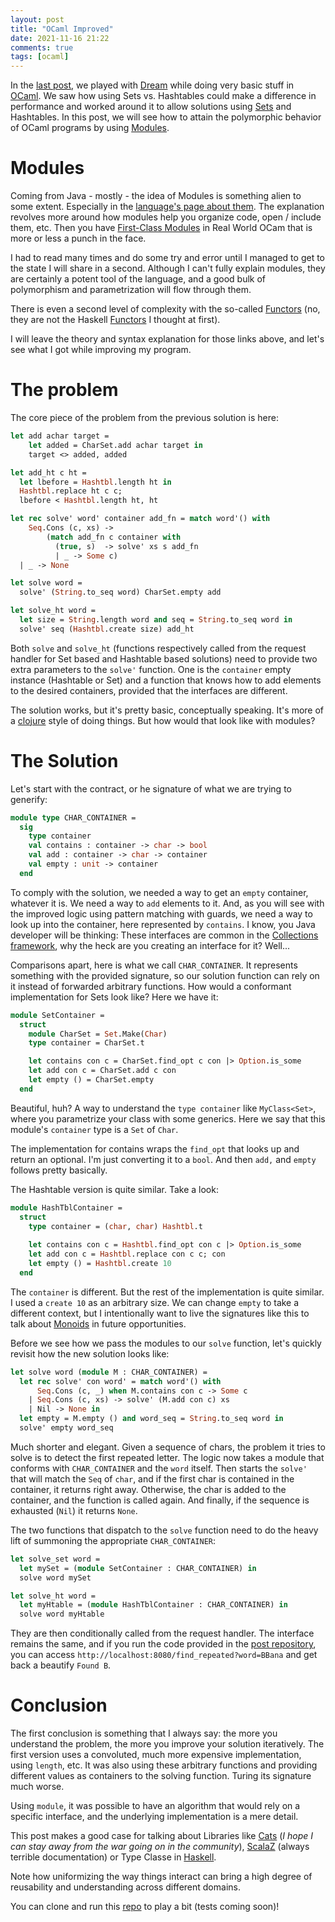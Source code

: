 ```yaml
---
layout: post
title: "OCaml Improved"
date: 2021-11-16 21:22
comments: true
tags: [ocaml]
---
```


In the [last post](./2021-11-14-ocaml-dream.md), we played with [Dream](https://aantron.github.io/dream) while doing very basic stuff in [OCaml](https://ocaml.org/). We saw how using Sets vs. Hashtables could make a difference in performance and worked around it to allow solutions using [Sets](https://ocaml.org/api/Set.html) and Hashtables. In this post, we will see how to attain the polymorphic behavior of OCaml programs by using [Modules](https://ocaml.org/learn/tutorials/modules.html).

<!--more-->

# Modules

Coming from Java - mostly - the idea of Modules is something alien to some extent. Especially in the [language's page about them](https://ocaml.org/learn/tutorials/modules.html). The explanation revolves more around how modules help you organize code, open / include them, etc. Then you have [First-Class Modules](https://dev.realworldocaml.org/first-class-modules.html) in Real World OCam that is more or less a punch in the face.

I had to read many times and do some try and error until I managed to get to the state I will share in a second. Although I can't fully explain modules, they are certainly a potent tool of the language, and a good bulk of polymorphism and parametrization will flow through them.

There is even a second level of complexity with the so-called [Functors](https://dev.realworldocaml.org/functors.html) (no, they are not the Haskell [Functors](https://mmhaskell.com/monads/functors) I thought at first).

I will leave the theory and syntax explanation for those links above, and let's see what I got while improving my program.

# The problem

The core piece of the problem from the previous solution is here:

```ocaml
let add achar target =
    let added = CharSet.add achar target in
    target <> added, added

let add_ht c ht = 
  let lbefore = Hashtbl.length ht in
  Hashtbl.replace ht c c;
  lbefore < Hashtbl.length ht, ht

let rec solve' word' container add_fn = match word'() with
    Seq.Cons (c, xs) -> 
        (match add_fn c container with
          (true, s)  -> solve' xs s add_fn
          | _ -> Some c)
  | _ -> None

let solve word =
  solve' (String.to_seq word) CharSet.empty add

let solve_ht word =
  let size = String.length word and seq = String.to_seq word in
  solve' seq (Hashtbl.create size) add_ht
```

Both `solve` and `solve_ht` (functions respectively called from the request handler for Set based and Hashtable based solutions) need to provide two extra parameters to the `solve'` function. One is the `container` empty instance (Hashtable or Set) and a function that knows how to add elements to the desired containers, provided that the interfaces are different.

The solution works, but it's pretty basic, conceptually speaking. It's more of a [clojure](https://clojure.org/) style of doing things. But how would that look like with modules?

# The Solution

Let's start with the contract, or he signature of what we are trying to generify:

```ocaml
module type CHAR_CONTAINER =
  sig
    type container
    val contains : container -> char -> bool
    val add : container -> char -> container
    val empty : unit -> container
  end
```

To comply with the solution, we needed a way to get an `empty` container, whatever it is. We need a way to `add` elements to it. And, as you will see with the improved logic using pattern matching with guards, we need a way to look up into the container, here represented by `contains`. I know, you Java developer will be thinking: These interfaces are common in the [Collections framework](https://docs.oracle.com/en/java/javase/17/docs/api/java.base/java/util/Collection.html), why the heck are you creating an interface for it? Well...

Comparisons apart, here is what we call `CHAR_CONTAINER`. It represents something with the provided signature, so our solution function can rely on it instead of forwarded arbitrary functions. How would a conformant implementation for Sets look like? Here we have it:

```ocaml
module SetContainer = 
  struct
    module CharSet = Set.Make(Char)
    type container = CharSet.t

    let contains con c = CharSet.find_opt c con |> Option.is_some
    let add con c = CharSet.add c con
    let empty () = CharSet.empty
  end
```

Beautiful, huh? A way to understand the `type container` like `MyClass<Set>`, where you parametrize your class with some generics. Here we say that this module's `container` type is a `Set` of `Char`.

The implementation for contains wraps the `find_opt` that looks up and return an optional. I'm just converting it to a `bool`. And then `add,` and `empty` follows pretty basically.

The Hashtable version is quite similar. Take a look:

```ocaml
module HashTblContainer = 
  struct
    type container = (char, char) Hashtbl.t
  
    let contains con c = Hashtbl.find_opt con c |> Option.is_some
    let add con c = Hashtbl.replace con c c; con
    let empty () = Hashtbl.create 10
  end
```

The `container` is different. But the rest of the implementation is quite similar. I used a `create 10` as an arbitrary size. We can change `empty` to take a different context, but I intentionally want to live the signatures like this to talk about [Monoids](https://typelevel.org/cats/typeclasses/monoid.html) in future opportunities.

Before we see how we pass the modules to our `solve` function, let's quickly revisit how the new solution looks like:

```ocaml
let solve word (module M : CHAR_CONTAINER) =
  let rec solve' con word' = match word'() with
      Seq.Cons (c, _) when M.contains con c -> Some c
    | Seq.Cons (c, xs) -> solve' (M.add con c) xs
    | Nil -> None in
  let empty = M.empty () and word_seq = String.to_seq word in
  solve' empty word_seq
```

Much shorter and elegant. Given a sequence of chars, the problem it tries to solve is to detect the first repeated letter. The logic now takes a module that conforms with `CHAR_CONTAINER` and the `word` itself. Then starts the `solve'` that will match the `Seq` of `char`, and if the first char is contained in the container, it returns right away. Otherwise, the char is added to the container, and the function is called again. And finally, if the sequence is exhausted (`Nil`) it returns `None`.

The two functions that dispatch to the `solve` function need to do the heavy lift of summoning the appropriate `CHAR_CONTAINER`:


```ocaml
let solve_set word =
  let mySet = (module SetContainer : CHAR_CONTAINER) in
  solve word mySet

let solve_ht word =
  let myHtable = (module HashTblContainer : CHAR_CONTAINER) in
  solve word myHtable
```

They are then conditionally called from the request handler. The interface remains the same, and if you run the code provided in the [post repository](https://github.com/paulosuzart/ocaml-example), you can access `http://localhost:8080/find_repeated?word=BBana` and get back a beautify `Found B`.

# Conclusion

The first conclusion is something that I always say: the more you understand the problem, the more you improve your solution iteratively. The first version uses a convoluted, much more expensive implementation, using `length`, etc. It was also using these arbitrary functions and providing different values as containers to the solving function. Turing its signature much worse.

Using `module`, it was possible to have an algorithm that would rely on a specific interface, and the underlying implementation is a mere detail.

This post makes a good case for talking about Libraries like [Cats](https://typelevel.org/cats/) (*I hope I can stay away from the war going on in the community*), [ScalaZ](https://scalaz.github.io/7/) (always terrible documentation) or Type Classe in [Haskell](http://learnyouahaskell.com/types-and-typeclasses). 

Note how uniformizing the way things interact can bring a high degree of reusability and understanding across different domains.

You can clone and run this [repo](https://github.com/paulosuzart/ocaml-example) to play a bit (tests coming soon)! 




